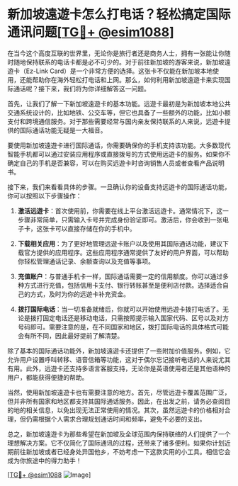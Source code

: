 # 新加坡遠遊卡怎么打电话？轻松搞定国际通讯问题[[TG💪+ @esim1088](https://t.me/s/esim1088)]

在当今这个高度互联的世界里，无论你是旅行者还是商务人士，拥有一张能让你随时随地保持联系的电话卡都是必不可少的。对于前往新加坡的游客来说，新加坡遠遊卡（Ez-Link Card）是一个非常方便的选择。这张卡不仅能在新加坡本地使用，还能帮助你在海外轻松打电话和上网。那么，如何利用新加坡遠遊卡来实现国际通话呢？接下来，我们将为你详细解答这一问题。

首先，让我们了解一下新加坡遠遊卡的基本功能。远遊卡最初是为新加坡本地公共交通系统设计的，比如地铁、公交车等，但它也具备了一些额外的功能，比如小额支付和跨境通信服务。对于那些需要经常与国内亲友保持联系的人来说，远遊卡提供的国际通话功能无疑是一大福音。

要使用新加坡遠遊卡进行国际通话，你需要确保你的手机支持该功能。大多数现代智能手机都可以通过安装应用程序或直接拨号的方式使用远遊卡的服务。如果你不确定自己的手机是否兼容，可以在购买远遊卡时咨询销售人员或者查看产品说明书。

接下来，我们来看看具体的步骤。一旦确认你的设备支持远遊卡的国际通话功能，你可以按照以下步骤操作：

1. **激活远遊卡**：首次使用前，你需要在线上平台激活远遊卡。通常情况下，这一步骤非常简单，只需输入卡号并完成身份验证即可。激活后，你会收到一张电子卡，这张卡可以直接存储在你的手机中。

2. **下载相关应用**：为了更好地管理远遊卡账户以及使用其国际通话功能，建议下载官方提供的应用程序。这些应用程序通常提供了友好的用户界面，可以帮助你轻松管理通话记录、余额查询以及充值等事项。

3. **充值账户**：与普通手机卡一样，国际通话需要一定的信用额度。你可以通过多种方式进行充值，包括信用卡支付、银行转账甚至是便利店付款。选择适合自己的方式，及时为你的远遊卡补充资金。

4. **拨打国际电话**：当一切准备就绪后，你就可以开始使用远遊卡拨打电话了。无论是拨打固定电话还是移动电话，只需按照提示输入国家代码、区号以及对方号码即可。需要注意的是，在不同国家和地区，拨打国际电话的具体格式可能会有所不同，因此最好提前了解清楚。

除了基本的国际通话功能外，新加坡遠遊卡还提供了一些附加价值服务。例如，它允许用户设置呼叫转移、语音信箱等功能，这对于偶尔忘记接听电话的人来说尤其有用。此外，远遊卡还支持多语言客服支持，无论你是英语使用者还是其他语种的用户，都能获得便捷的帮助。

当然，使用新加坡遠遊卡也有需要注意的地方。首先，尽管远遊卡覆盖范围广泛，但并非所有国家和地区都支持其国际通话服务。因此，在出发之前，请务必查阅目的地的相关信息，以免出现无法正常使用的情况。其次，虽然远遊卡的价格相对合理，但仍需根据个人需求合理规划通话时间和频率，避免不必要的支出。

总之，新加坡遠遊卡为那些希望在新加坡及全球范围内保持联络的人们提供了一个理想解决方案。它不仅简化了国际通讯的过程，还带来了诸多便利。如果你计划近期前往新加坡或者已经身处异国他乡，不妨考虑一下这款实用的小工具。相信它会成为你旅途中的得力助手！

[[TG💪+ @esim1088](https://t.me/s/esim1088) ![Image](https://i.postimg.cc/4NQfJmqS/Snipaste-2025-05-13-00-14-12.png)]